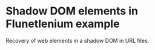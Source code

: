 # Shadow DOM elements in Flunetlenium example

Recovery of web elements in a shadow DOM in URL files.


